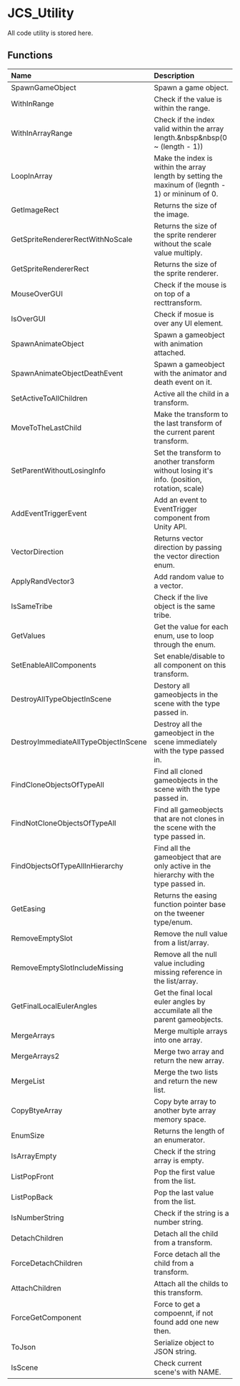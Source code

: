 # JCS_Utility

All code utility is stored here.

## Functions

| Name | Description |
|:---|:---|
| SpawnGameObject | Spawn a game object. |
| WithInRange | Check if the value is within the range. |
| WithInArrayRange | Check if the index valid within the array length.&nbsp&nbsp(0 ~ (length - 1)) |
| LoopInArray | Make the index is within the array length by setting the maxinum of (legnth - 1) or mininum of 0. |
| GetImageRect | Returns the size of the image. |
| GetSpriteRendererRectWithNoScale | Returns the size of the sprite renderer without the scale value multiply. |
| GetSpriteRendererRect | Returns the size of the sprite renderer. |
| MouseOverGUI | Check if the mouse is on top of a recttransform. |
| IsOverGUI | Check if mosue is over any UI element. |
| SpawnAnimateObject | Spawn a gameobject with animation attached. |
| SpawnAnimateObjectDeathEvent | Spawn a gameobject with the animator and death event on it. |
| SetActiveToAllChildren | Active all the child in a transform. |
| MoveToTheLastChild | Make the transform to the last transform of the current parent transform. |
| SetParentWithoutLosingInfo | Set the transform to another transform without losing it's info. (position, rotation, scale) |
| AddEventTriggerEvent | Add an event to EventTrigger component from Unity API. |
| VectorDirection | Returns vector direction by passing the vector direction enum. |
| ApplyRandVector3 | Add random value to a vector. |
| IsSameTribe | Check if the live object is the same tribe. |
| GetValues | Get the value for each enum, use to loop through the enum. |
| SetEnableAllComponents | Set enable/disable to all component on this transform. |
| DestroyAllTypeObjectInScene | Destory all gameobjects in the scene with the type passed in. |
| DestroyImmediateAllTypeObjectInScene | Destroy all the gameobject in the scene immediately with the type passed in. |
| FindCloneObjectsOfTypeAll | Find all cloned gameobjects in the scene with the type passed in. |
| FindNotCloneObjectsOfTypeAll | Find all gameobjects that are not clones in the scene with the type passed in. |
| FindObjectsOfTypeAllInHierarchy | Find all the gameobject that are only active in the hierarchy with the type passed in. |
| GetEasing | Returns the easing function pointer base on the tweener type/enum. |
| RemoveEmptySlot | Remove the null value from a list/array. |
| RemoveEmptySlotIncludeMissing | Remove all the null value including missing reference in the list/array. |
| GetFinalLocalEulerAngles | Get the final local euler angles by accumilate all the parent gameobjects. |
| MergeArrays | Merge multiple arrays into one array. |
| MergeArrays2 | Merge two array and return the new array. |
| MergeList | Merge the two lists and return the new list. |
| CopyBtyeArray | Copy byte array to another byte array memory space. |
| EnumSize | Returns the length of an enumerator. |
| IsArrayEmpty | Check if the string array is empty. |
| ListPopFront | Pop the first value from the list. |
| ListPopBack | Pop the last value from the list. |
| IsNumberString | Check if the string is a number string. |
| DetachChildren | Detach all the child from a transform. |
| ForceDetachChildren | Force detach all the child from a transform. |
| AttachChildren | Attach all the childs to this transform. |
| ForceGetComponent | Force to get a compoennt, if not found add one new then. |
| ToJson | Serialize object to JSON string. |
| IsScene | Check current scene's with NAME. |
